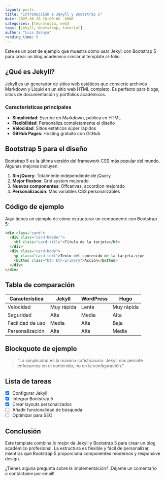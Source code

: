 ```yaml
---
layout: posts
title: "Introducción a Jekyll y Bootstrap 5"
date: 2025-06-20 10:00:00 -0600
categories: [tecnología, web]
tags: [jekyll, bootstrap, tutorial]
author: "Luis Zelaya"
reading_time: 5
---
```


Este es un post de ejemplo que muestra cómo usar Jekyll con Bootstrap 5 para crear un blog académico similar al template al-folio.

## ¿Qué es Jekyll?

Jekyll es un generador de sitios web estáticos que convierte archivos Markdown y Liquid en un sitio web HTML completo. Es perfecto para blogs, sitios de documentación y portfolios académicos.

### Características principales

- **Simplicidad**: Escribe en Markdown, publica en HTML
- **Flexibilidad**: Personaliza completamente el diseño
- **Velocidad**: Sitios estáticos súper rápidos
- **GitHub Pages**: Hosting gratuito con GitHub

## Bootstrap 5 para el diseño

Bootstrap 5 es la última versión del framework CSS más popular del mundo. Algunas mejoras incluyen:

1. **Sin jQuery**: Totalmente independiente de jQuery
2. **Mejor flexbox**: Grid system mejorado
3. **Nuevos componentes**: Offcanvas, accordion mejorado
4. **Personalización**: Más variables CSS personalizables

## Código de ejemplo

Aquí tienes un ejemplo de cómo estructurar un componente con Bootstrap 5:

```html
<div class="card">
  <div class="card-header">
    <h5 class="card-title">Título de la tarjeta</h5>
  </div>
  <div class="card-body">
    <p class="card-text">Texto del contenido de la tarjeta.</p>
    <button class="btn btn-primary">Acción</button>
  </div>
</div>
```

## Tabla de comparación

| Característica | Jekyll | WordPress | Hugo |
|----------------|---------|-----------|------|
| Velocidad | Muy rápida | Lenta | Muy rápida |
| Seguridad | Alta | Media | Alta |
| Facilidad de uso | Media | Alta | Baja |
| Personalización | Alta | Alta | Media |

## Blockquote de ejemplo

> "La simplicidad es la máxima sofisticación. Jekyll nos permite enfocarnos en el contenido, no en la configuración."

## Lista de tareas

- [x] Configurar Jekyll
- [x] Integrar Bootstrap 5  
- [x] Crear layouts personalizados
- [ ] Añadir funcionalidad de búsqueda
- [ ] Optimizar para SEO

## Conclusión

Este template combina lo mejor de Jekyll y Bootstrap 5 para crear un blog académico profesional. La estructura es flexible y fácil de personalizar, mientras que Bootstrap 5 proporciona componentes modernos y responsive design.

¿Tienes alguna pregunta sobre la implementación? ¡Déjame un comentario o contáctame por email!
